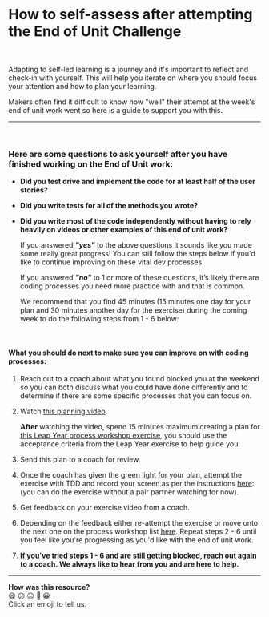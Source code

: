 <br>

# How to self-assess after attempting the End of Unit Challenge

<br>

  Adapting to self-led learning is a journey and it's important to reflect and check-in with yourself. This will help you iterate on where you should focus your attention and how to plan your learning.

  Makers often find it difficult to know how "well" their attempt at the week's end of unit work went so here is a guide to support you with this.


--------

<br>

###   Here are some questions to ask yourself after you have finished working on the End of Unit work:


* **Did you test drive and implement the code for at least half of the user stories?**

* **Did you write tests for all of the methods you wrote?**

* **Did you write most of the code independently without having to rely heavily on videos or other examples of this end of unit work?**

  If you answered **<em>"yes"</em>** to the above questions it sounds like you made some really great progress! You can still follow the steps below if you'd like to continue improving on these vital dev processes.

  If you answered **<em>"no"</em>** to 1 or more of these questions, it’s likely there are coding processes you need more practice with and that is common.

  We recommend that you find 45 minutes (15 minutes one day for your plan and 30 minutes another day for the exercise) during the coming week to do the following steps from 1 - 6 below:
<br>

####   What you should do next to make sure you can improve on with coding processes:


1. Reach out to a coach about what you found blocked you at the weekend so you can both discuss what you could have done differently and to determine if there are some specific processes that you can focus on.


2. Watch [this planning video](https://drive.google.com/file/d/1z-ez0kmoRRxYX_FHhieJjYS33xJ6MYLy/view?usp=sharing).

   **After** watching the video, spend 15 minutes maximum creating a plan for [this Leap Year process workshop exercise](https://github.com/makersacademy/skills-workshops/tree/master/process_review/exercises/leap_years), you should use the acceptance criteria from the Leap Year exercise to help guide you.


3. Send this plan to a coach for review.


4. Once the coach has given the green light for your plan, attempt the exercise with TDD and record your screen as per the instructions [here](https://github.com/makersacademy/skills-workshops/tree/master/process_review): (you can do the exercise without a pair partner watching for now).


5. Get feedback on your exercise video from a coach.


6. Depending on the feedback either re-attempt the exercise or move onto the next one on the process workshop list [here](https://github.com/makersacademy/skills-workshops/tree/master/process_review). Repeat steps 2 - 6 until you feel like you're progressing as you'd like with the end of unit work.


7. **If you've tried steps 1 - 6 and are still getting blocked, reach out again to a coach. We always like to hear from you and are here to help.**

<!-- BEGIN GENERATED SECTION DO NOT EDIT -->

---

**How was this resource?**  
[😫](https://airtable.com/shrUJ3t7KLMqVRFKR?prefill_Repository=course&prefill_File=how-to/self-assess-after-end-of-unit-challenge.md&prefill_Sentiment=😫) [😕](https://airtable.com/shrUJ3t7KLMqVRFKR?prefill_Repository=course&prefill_File=how-to/self-assess-after-end-of-unit-challenge.md&prefill_Sentiment=😕) [😐](https://airtable.com/shrUJ3t7KLMqVRFKR?prefill_Repository=course&prefill_File=how-to/self-assess-after-end-of-unit-challenge.md&prefill_Sentiment=😐) [🙂](https://airtable.com/shrUJ3t7KLMqVRFKR?prefill_Repository=course&prefill_File=how-to/self-assess-after-end-of-unit-challenge.md&prefill_Sentiment=🙂) [😀](https://airtable.com/shrUJ3t7KLMqVRFKR?prefill_Repository=course&prefill_File=how-to/self-assess-after-end-of-unit-challenge.md&prefill_Sentiment=😀)  
Click an emoji to tell us.

<!-- END GENERATED SECTION DO NOT EDIT -->
